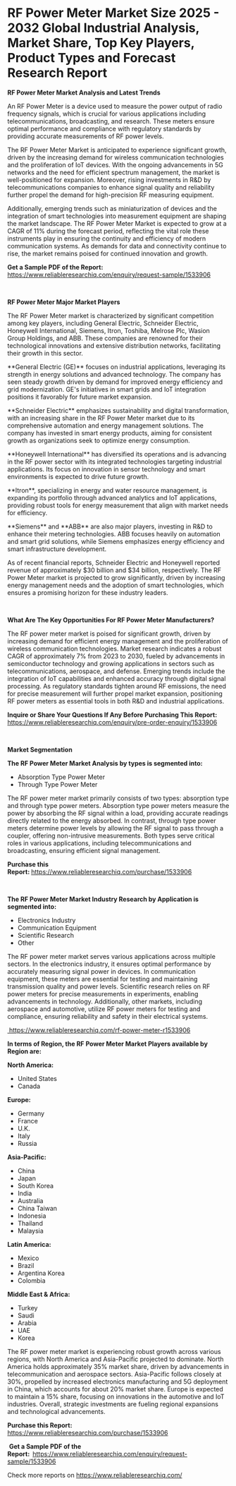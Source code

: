 <p><h1>RF Power Meter Market Size 2025 - 2032 Global Industrial Analysis, Market Share, Top Key Players, Product Types and Forecast Research Report</h1></p><p><strong>RF Power Meter Market Analysis and Latest Trends</strong></p>
<p><p>An RF Power Meter is a device used to measure the power output of radio frequency signals, which is crucial for various applications including telecommunications, broadcasting, and research. These meters ensure optimal performance and compliance with regulatory standards by providing accurate measurements of RF power levels.</p><p>The RF Power Meter Market is anticipated to experience significant growth, driven by the increasing demand for wireless communication technologies and the proliferation of IoT devices. With the ongoing advancements in 5G networks and the need for efficient spectrum management, the market is well-positioned for expansion. Moreover, rising investments in R&D by telecommunications companies to enhance signal quality and reliability further propel the demand for high-precision RF measuring equipment.</p><p>Additionally, emerging trends such as miniaturization of devices and the integration of smart technologies into measurement equipment are shaping the market landscape. The RF Power Meter Market is expected to grow at a CAGR of 11% during the forecast period, reflecting the vital role these instruments play in ensuring the continuity and efficiency of modern communication systems. As demands for data and connectivity continue to rise, the market remains poised for continued innovation and growth.</p></p>
<p><strong>Get a Sample PDF of the Report:&nbsp;</strong> <a href="https://www.reliableresearchiq.com/enquiry/request-sample/1533906?utm_campaign=2222&utm_medium=2&utm_source=Github&utm_content=ia&utm_term=10022025&utm_id=rf-power-meter">https://www.reliableresearchiq.com/enquiry/request-sample/1533906</a></p>
<p>&nbsp;</p>
<p><strong>RF Power Meter Major Market Players</strong></p>
<p><p>The RF Power Meter market is characterized by significant competition among key players, including General Electric, Schneider Electric, Honeywell International, Siemens, Itron, Toshiba, Melrose Plc, Wasion Group Holdings, and ABB. These companies are renowned for their technological innovations and extensive distribution networks, facilitating their growth in this sector.</p><p>**General Electric (GE)** focuses on industrial applications, leveraging its strength in energy solutions and advanced technology. The company has seen steady growth driven by demand for improved energy efficiency and grid modernization. GE's initiatives in smart grids and IoT integration positions it favorably for future market expansion.</p><p>**Schneider Electric** emphasizes sustainability and digital transformation, with an increasing share in the RF Power Meter market due to its comprehensive automation and energy management solutions. The company has invested in smart energy products, aiming for consistent growth as organizations seek to optimize energy consumption.</p><p>**Honeywell International** has diversified its operations and is advancing in the RF power sector with its integrated technologies targeting industrial applications. Its focus on innovation in sensor technology and smart environments is expected to drive future growth.</p><p>**Itron**, specializing in energy and water resource management, is expanding its portfolio through advanced analytics and IoT applications, providing robust tools for energy measurement that align with market needs for efficiency.</p><p>**Siemens** and **ABB** are also major players, investing in R&D to enhance their metering technologies. ABB focuses heavily on automation and smart grid solutions, while Siemens emphasizes energy efficiency and smart infrastructure development.</p><p>As of recent financial reports, Schneider Electric and Honeywell reported revenue of approximately $30 billion and $34 billion, respectively. The RF Power Meter market is projected to grow significantly, driven by increasing energy management needs and the adoption of smart technologies, which ensures a promising horizon for these industry leaders.</p></p>
<p>&nbsp;</p>
<p><strong>What Are The Key Opportunities For RF Power Meter Manufacturers?</strong></p>
<p><p>The RF power meter market is poised for significant growth, driven by increasing demand for efficient energy management and the proliferation of wireless communication technologies. Market research indicates a robust CAGR of approximately 7% from 2023 to 2030, fueled by advancements in semiconductor technology and growing applications in sectors such as telecommunications, aerospace, and defense. Emerging trends include the integration of IoT capabilities and enhanced accuracy through digital signal processing. As regulatory standards tighten around RF emissions, the need for precise measurement will further propel market expansion, positioning RF power meters as essential tools in both R&D and industrial applications.</p></p>
<p><strong>Inquire or Share Your Questions If Any Before Purchasing This Report:</strong> <a href="https://www.reliableresearchiq.com/enquiry/pre-order-enquiry/1533906?utm_campaign=2222&utm_medium=2&utm_source=Github&utm_content=ia&utm_term=10022025&utm_id=rf-power-meter">https://www.reliableresearchiq.com/enquiry/pre-order-enquiry/1533906</a></p>
<p>&nbsp;</p>
<p><strong>Market Segmentation</strong></p>
<p><strong>The RF Power Meter Market Analysis by types is segmented into:</strong></p>
<p><ul><li>Absorption Type Power Meter</li><li>Through Type Power Meter</li></ul></p>
<p><p>The RF power meter market primarily consists of two types: absorption type and through type power meters. Absorption type power meters measure the power by absorbing the RF signal within a load, providing accurate readings directly related to the energy absorbed. In contrast, through type power meters determine power levels by allowing the RF signal to pass through a coupler, offering non-intrusive measurements. Both types serve critical roles in various applications, including telecommunications and broadcasting, ensuring efficient signal management.</p></p>
<p><strong>Purchase this Report:&nbsp;</strong><a href="https://www.reliableresearchiq.com/purchase/1533906?utm_campaign=2222&utm_medium=2&utm_source=Github&utm_content=ia&utm_term=10022025&utm_id=rf-power-meter">https://www.reliableresearchiq.com/purchase/1533906</a></p>
<p>&nbsp;</p>
<p><strong>The RF Power Meter Market Industry Research by Application is segmented into:</strong></p>
<p><ul><li>Electronics Industry</li><li>Communication Equipment</li><li>Scientific Research</li><li>Other</li></ul></p>
<p><p>The RF power meter market serves various applications across multiple sectors. In the electronics industry, it ensures optimal performance by accurately measuring signal power in devices. In communication equipment, these meters are essential for testing and maintaining transmission quality and power levels. Scientific research relies on RF power meters for precise measurements in experiments, enabling advancements in technology. Additionally, other markets, including aerospace and automotive, utilize RF power meters for testing and compliance, ensuring reliability and safety in their electrical systems.</p></p>
<p><a href="https://www.reliableresearchiq.com/rf-power-meter-r1533906?utm_campaign=2222&utm_medium=2&utm_source=Github&utm_content=ia&utm_term=10022025&utm_id=rf-power-meter">&nbsp;https://www.reliableresearchiq.com/rf-power-meter-r1533906</a></p>
<p><strong>In terms of Region, the RF Power Meter Market Players available by Region are:</strong></p>
<p>
    <p> <strong> North America: </strong>
        <ul>
            <li>United States</li>
            <li>Canada</li>
        </ul>
        </p> 
    <p> <strong> Europe: </strong>
        <ul>
            <li>Germany</li>
            <li>France</li>
            <li>U.K.</li>
            <li>Italy</li>
            <li>Russia</li>
        </ul>
        </p> 
    <p> <strong> Asia-Pacific: </strong>
        <ul>
            <li>China</li>
            <li>Japan</li>
            <li>South Korea</li>
            <li>India</li>
            <li>Australia</li>
            <li>China Taiwan</li>
            <li>Indonesia</li>
            <li>Thailand</li>
            <li>Malaysia</li>
        </ul>
        </p> 
    <p> <strong> Latin America: </strong>
        <ul>
            <li>Mexico</li>
            <li>Brazil</li>
            <li>Argentina Korea</li>
            <li>Colombia</li>
        </ul>
        </p> 
    <p> <strong> Middle East & Africa: </strong>
        <ul>
            <li>Turkey</li>
            <li>Saudi</li>
            <li>Arabia</li>
            <li>UAE</li>
            <li>Korea</li>
        </ul>
    </p>
    </p>
<p><p>The RF power meter market is experiencing robust growth across various regions, with North America and Asia-Pacific projected to dominate. North America holds approximately 35% market share, driven by advancements in telecommunication and aerospace sectors. Asia-Pacific follows closely at 30%, propelled by increased electronics manufacturing and 5G deployment in China, which accounts for about 20% market share. Europe is expected to maintain a 15% share, focusing on innovations in the automotive and IoT industries. Overall, strategic investments are fueling regional expansions and technological advancements.</p></p>
<p><strong>Purchase this Report: </strong><a href="https://www.reliableresearchiq.com/purchase/1533906?utm_campaign=2222&utm_medium=2&utm_source=Github&utm_content=ia&utm_term=10022025&utm_id=rf-power-meter">https://www.reliableresearchiq.com/purchase/1533906</a></p>
<p>&nbsp;<strong>Get a Sample PDF of the Report:&nbsp;&nbsp;</strong><a href="https://www.reliableresearchiq.com/enquiry/request-sample/1533906?utm_campaign=2222&utm_medium=2&utm_source=Github&utm_content=ia&utm_term=10022025&utm_id=rf-power-meter">https://www.reliableresearchiq.com/enquiry/request-sample/1533906</a></p>
<p><strong></strong></p>
<p>Check more reports on <a href="https://www.reliableresearchiq.com/?utm_campaign=2222&utm_medium=2&utm_source=Github&utm_content=ia&utm_term=10022025&utm_id=rf-power-meter">https://www.reliableresearchiq.com/</a></p>